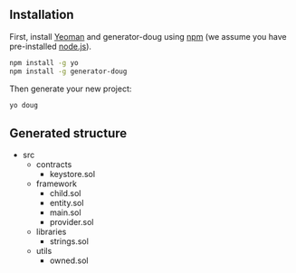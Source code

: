 ## Installation

First, install [Yeoman](http://yeoman.io) and generator-doug using [npm](https://www.npmjs.com/) (we assume you have pre-installed [node.js](https://nodejs.org/)).

```bash
npm install -g yo
npm install -g generator-doug
```

Then generate your new project:

```bash
yo doug
```

## Generated structure

- src
	- contracts
		- keystore.sol
	- framework
		- child.sol
		- entity.sol
		- main.sol
		- provider.sol
	- libraries
		- strings.sol
	- utils
		- owned.sol